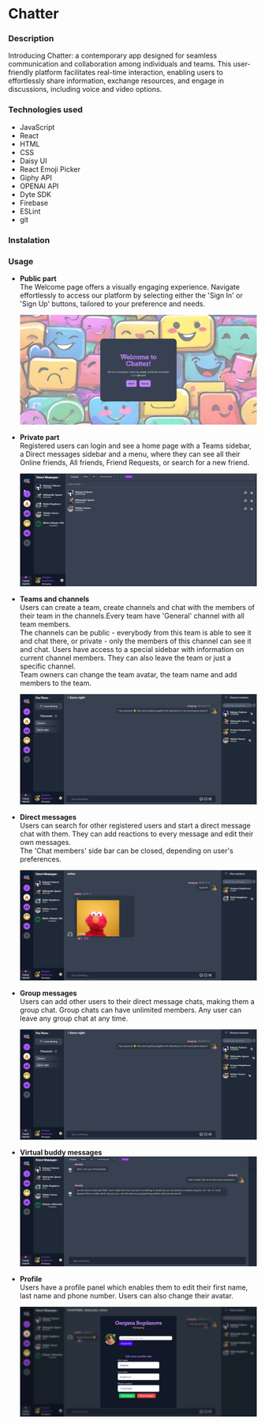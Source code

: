 # Chatter


### Description

Introducing Chatter: a contemporary app designed for seamless communication and collaboration among individuals and teams. This user-friendly platform facilitates real-time interaction, enabling users to effortlessly share information, exchange resources, and engage in discussions, including voice and video options.



### Technologies used
- JavaScript
- React
- HTML
- CSS
- Daisy UI
- React Emoji Picker
- Giphy API
- OPENAI API
- Dyte SDK
- Firebase
- ESLint
- git

### Instalation

### Usage

- **Public part**
	<br />The Welcome page offers a visually engaging experience. Navigate effortlessly to access our platform by selecting either the 'Sign In' or 'Sign Up' buttons, tailored to your preference and needs.

    <img src="./src/assets/screenshot_landingPage.png"/>

- **Private part**
	<br />Registered users can login and see a home page with a Teams sidebar, a Direct messages sidebar and a menu, where they can see all their Online friends, All friends, Friend Requests, or search for a new friend.

	<img src="./src/assets/screenshot_friendsPage.png"/>

- **Teams and channels**
	<br />Users can create a team, create channels and chat with the members of their team in the channels.Every team have 'General' channel with all team members. 
	<br/>The channels can be public - everybody from this team is able to see it and chat there, or private - only the members of this channel can see it and chat.
	Users have access to a special sidebar with information on current channel members. They can also leave the team or just a specific channel. 
	<br/>Team owners can change the team avatar, the team name and add members to the team.

	<img src="./src/assets/screenshot_channelPage.png"/>

- **Direct messages**
	<br />Users can search for other registered users and start a direct message chat with them. They can add reactions to every message and edit their own messages.
	<br/>The 'Chat members' side bar can be closed, depending on user's preferences.

	<img src="./src/assets/screenshot_dms.png"/>

- **Group messages**
	<br />Users can add other users to their direct message chats, making them a group chat. Group chats can have unlimited members. Any user can leave any group chat at any time.

	<img src="./src/assets/screenshot_groupDM.png"/>

- **Virtual buddy messages**
  <br/> 
  <img src="./src/assets/screenshot_vBuddy.png"/>

- **Profile**
	<br />Users have a profile panel which enables them to edit their first name, last name and phone number. Users can also change their avatar.

	<img src="./src/assets/screenshot_profilePreferences.png"/>